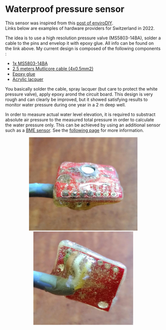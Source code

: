 # Waterproof pressure sensor

This sensor was inspired from this <a href="https://www.envirodiy.org/construction-of-water-level-monitoring-sensor-station/">post of enviroDIY</a>.<br>
Links below are examples of hardware providers for Switzerland in 2022.

The idea is to use a high resolution pressure valve (MS5803-14BA), solder a cable to the pins and envelop it with epoxy glue. All info can be found on the link above.
My current design is composed of the following components :
<ul> 
  <li><a href="https://www.digikey.ch/short/25zndvnp">1x MS5803-14BA</a>
  <li><a href="https://www.distrelec.ch/en/multicore-cable-yy-pvc-4x-5mm-grey-50m-lapp-00100024-50/p/30049250?no-cache=true&track=true">2.5 meters Mutlicore cable (4x0.5mm2)</a>
  <li><a href="https://www.reichelt.com/de/en/wiko-epoxy-adhesive-5-min-wiko-epo5-s25-p98449.html?r=1">Epoxy glue</a>
  <li><a href="https://www.reichelt.com/de/en/acrylic-protective-lacquer-400-ml-rnd-605-00135-p211619.html?r=1">Acrylic lacquer</a>
</ul>

You basically solder the cable, spray lacquer (but care to protect the white pressure valve), apply epoxy arond the circuit board. This design is very rough and can clearly be improved, but it showed satisfying results to monitor water pressure during one year in a 2 m deep well.

In order to measure actual water level elevation, it is required to substract absolute air pressure to the measured total pressure in order to calculate the water pressure only. This can be achieved by using an additional sensor such as a <a href="https://wiki.seeedstudio.com/Grove-Barometer_Sensor-BME280/">BME sensor</a>. See the <a href="/sensor_temperature">following page</a> for more information.

<p align="center">
  <img src="images/sensor_waterpressure_1.jpg" height="300" />
  <img src="images/sensor_waterpressure_2.jpg" height="300" /> 
</p>

